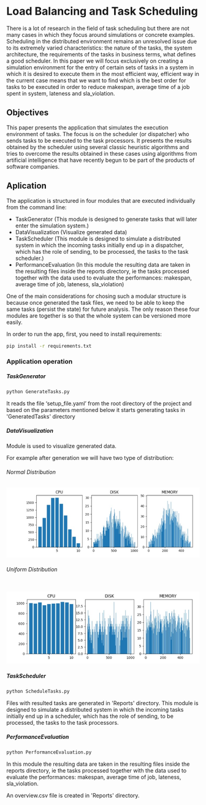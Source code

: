 # Load Balancing and Task Scheduling

There is a lot of research in the field of task scheduling but there are not many cases in which they focus around simulations or concrete examples. Scheduling in the distributed environment remains an unresolved issue due to its extremely varied characteristics: the nature of the tasks, the system architecture, the requirements of the tasks in business terms, what defines a good scheduler.
In this paper we will focus exclusively on creating a simulation environment for the entry of certain sets of tasks in a system in which it is desired to execute them in the most efficient way, efficient way in the current case means that we want to find which is the best order for tasks to be executed in order to reduce makespan, average time of a job spent in system, lateness and sla_violation.

## Objectives
This paper presents the application that simulates the execution environment of tasks. The focus is on the scheduler (or dispatcher) who sends tasks to be executed to the task processors. It presents the results obtained by the scheduler using several classic heuristic algorithms and tries to overcome the results obtained in these cases using algorithms from artificial intelligence that have recently begun to be part of the products of software companies.

## Aplication
The application is structured in four modules that are executed individually from the command line:
  - TaskGenerator (This module is designed to generate tasks that will later enter the simulation system.)
  - DataVisualization (Visualize generated data)
  - TaskScheduler (This module is designed to simulate a distributed system in which the incoming tasks initially end up in a dispatcher, which has the role of sending, to be processed, the tasks to the task scheduler.)
  - PerformanceEvaluation (In this module the resulting data are taken in the resulting files inside the reports directory, ie the tasks processed together with the data used to evaluate the performances:  makespan, average time of job, lateness, sla_violation)

One of the main considerations for chosing such a modular structure is because once generated the task files, we need to be able to keep the same tasks (persist the state) for future analysis. The only reason these four modules are together is so that the whole system can be versioned more easily.

In order to run the app, first, you need to install requirements:

```bash
pip install -r requirements.txt
```

### Application operation

##### TaskGenerator
```bash
python GenerateTasks.py
```
It reads the file ‘setup_file.yaml’ from the root directory of the project and based on the parameters mentioned below it starts generating tasks in 'GeneratedTasks' directory
##### DataVisualization
Module is used to visualize generated data.

For example after generation we will have two type of distribution:

###### Normal Distribution

<img src="https://raw.githubusercontent.com/TomaAlexandru/LBTS/master/Resources/normal_dist.jpg" />

###### Uniform Distribution

&nbsp;&nbsp;&nbsp;&nbsp;<img src="https://raw.githubusercontent.com/TomaAlexandru/LBTS/master/Resources/uniform_dist.jpg" />

##### TaskScheduler
```bash
python ScheduleTasks.py
```
Files with resulted tasks are generated in 'Reports' directory.
This module is designed to simulate a distributed system in which the incoming tasks initially end up in a scheduler, which has the role of sending, to be processed, the tasks to the task processors.
##### PerformanceEvaluation
```bash
python PerformanceEvaluation.py
```
In this module the resulting data are taken in the resulting files inside the reports directory, ie the tasks processed together with the data used to evaluate the performances:  makespan, average time of job, lateness, sla_violation.

An overview.csv file is created in 'Reports' directory.

